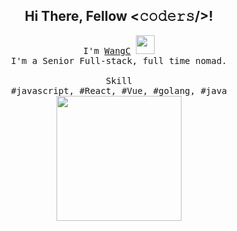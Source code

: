 <h2 align="center">Hi There, Fellow <𝚌𝚘𝚍𝚎𝚛𝚜/>!</h2>

<p align="center">
  <samp>I'm <a href="https://losgod.xin">WangC</a> <img src="https://losgod.oss-cn-beijing.aliyuncs.com/post/Hi.gif" width="30px" />
    <br> I'm a Senior Full-stack, full time nomad.<br>
    <br>Skill
    <br>#javascript, #React, #Vue, #golang, #java<br>
    <img src="https://losgod.oss-cn-beijing.aliyuncs.com/post/20200829113015.gif" width="200" height="200"/></samp>
</p>

